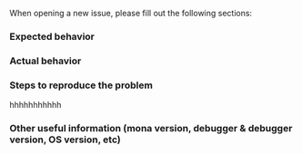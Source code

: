 When opening a new issue, please fill out the following sections:

### Expected behavior 

### Actual behavior

### Steps to reproduce the problem
hhhhhhhhhhh

### Other useful information (mona version, debugger & debugger version, OS version, etc)
